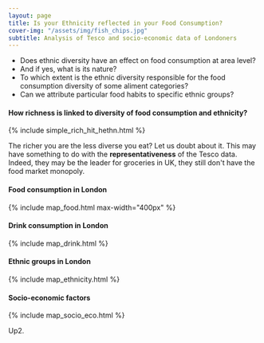 ```yaml
---
layout: page
title: Is your Ethnicity reflected in your Food Consumption?
cover-img: "/assets/img/fish_chips.jpg"
subtitle: Analysis of Tesco and socio-economic data of Londoners
---
```


- Does ethnic diversity have an effect on food consumption at area level? 
- And if yes, what is its nature? 
- To which extent is the ethnic diversity responsible for the food consumption diversity of some aliment categories? 
- Can we attribute particular food habits to specific ethnic groups?

#### How richness is linked to diversity of food consumption and ethnicity?
{% include simple_rich_hit_hethn.html %}

The richer you are the less diverse you eat? Let us doubt about it.
This may have something to do with the **representativeness** of the Tesco data. Indeed, they may be the leader for groceries in UK, they still don't have the food market monopoly.

#### Food consumption in London
{% include map_food.html max-width="400px" %}

#### Drink consumption in London
{% include map_drink.html %}

#### Ethnic groups in London
{% include map_ethnicity.html %}

#### Socio-economic factors
{% include map_socio_eco.html %}

Up2.
